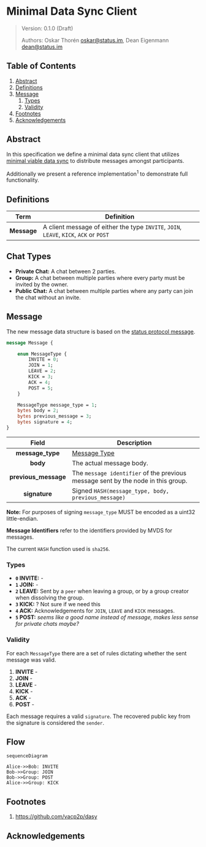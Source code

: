 # Minimal Data Sync Client

<!-- @TODO IS THIS A GOOD NAME? MIGHT MAKE SENSE TO JUST CALL IT MESSAGING CLIENT IDK? -->

> Version: 0.1.0 (Draft)
> 
> Authors: Oskar Thorén <oskar@status.im>, Dean Eigenmann <dean@status.im>

## Table of Contents

1. [Abstract](#abstract)
2. [Definitions](#definitions)
3. [Message](#message)
    1. [Types](#types)
    2. [Validity](#validity) 
1. [Footnotes](#footnotes)
2. [Acknowledgements](#acknowledgements)

## Abstract

In this specification we define a minimal data sync client that utilizes [minimal viable data sync](./mvds.md) to distribute messages amongst participants.

Additionally we present a reference implementation<sup>1</sup> to demonstrate full functionality.

## Definitions

| Term        | Definition                                                                             |
| ----------- | -------------------------------------------------------------------------------------- |
| **Message** | A client message of either the type `INVITE`, `JOIN`, `LEAVE`, `KICK`, `ACK` or `POST` |

## Chat Types

<!-- Not sure whether we need separate chat types or chat scenarios. They aren't really protocol dependent as we fall back to some form of group-chat for all of them.

Is this accurate? I also feel like this is rather confusing, shouldn't this be separate clients?

-->

- **Private Chat:** A chat between 2 parties.
- **Group:** A chat between multiple parties where every party must be invited by the owner.
- **Public Chat:** A chat between multiple parties where any party can join the chat without an invite.

## Message

<!--- Some description?  -->

The new message data structure is based on the [status protocol message](https://github.com/status-im/specs/blob/master/protocol.md#payload).

```protobuf
message Message {

    enum MessageType {
        INVITE = 0;
        JOIN = 1;
        LEAVE = 2;
        KICK = 3;
        ACK = 4;
        POST = 5;
    }

    MessageType message_type = 1;
    bytes body = 2;
    bytes previous_message = 3;
    bytes signature = 4;
}
```

| Field                | Description                                                                                                |
| :------------------: | ---------------------------------------------------------------------------------------------------------- |
| **message_type**     | [Message Type](#types)                                                                                     |
| **body**             | The actual message body.                                                                                   |
| **previous_message** | The `message identifier` of the previous message sent by the node in this group.                           |
| **signature**        | Signed `HASH(message_type, body, previous_message)`                                                        |

<!--@TODO WORD BETTER?-->
**Note:** For purposes of signing `message_type` MUST be encoded as a uint32 little-endian.

**Message Identifiers** refer to the identifiers provided by MVDS for messages.

The current `HASH` function used is `sha256`.

<!-- Might make sense to have separate sub sections for this -->

### Types

- **`0` INVITE:** -
- **`1` JOIN:** -
- **`2` LEAVE:** Sent by a `peer` when leaving a group, or by a group creator when dissolving the group. 
- **`3` KICK:** ? Not sure if we need this
- **`4` ACK:** Acknowledgements for `JOIN`, `LEAVE` and `KICK` messages. <!-- We may not need this as we can rely on the acks of data sync -->
- **`5` POST:** *seems like a good name instead of message, makes less sense for private chats maybe?*

### Validity

For each `MessageType` there are a set of rules dictating whether the sent message was valid.

1. **INVITE** - 
2. **JOIN** - 
3. **LEAVE** - 
4. **KICK** - 
5. **ACK** -
6. **POST** -

Each message requires a valid `signature`. The recovered public key from the signature is considered the `sender`.

## Flow

<!-- This section is only here for research right now, might move or be unnecessary -->

```mermaid
sequenceDiagram

Alice->>Bob: INVITE
Bob->>Group: JOIN
Bob->>Group: POST
Alice->>Group: KICK

```

<!-- 

What happens to message order if user is kicked but they pretend they didn't see it? Need some sort of topological 'smash' to ensure this is respected

-->

## Footnotes
1. <https://github.com/vacp2p/dasy>

## Acknowledgements

